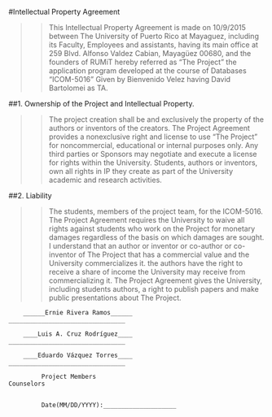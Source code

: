 #Intellectual Property Agreement

>>This Intellectual Property Agreement is made on 10/9/2015 between The University of Puerto Rico at Mayaguez, including its Faculty, Employees and assistants, having its main office at 259 Blvd. Alfonso Valdez Cabian, Mayagüez 00680, and the founders of RUMiT hereby referred as “The Project” the application program developed at the course of Databases “ICOM-5016” Given by Bienvenido Velez having  David Bartolomei as TA. 

##1. Ownership of the Project and Intellectual Property.

>>The project creation shall be and exclusively the property of the authors or inventors of the creators. The Project Agreement provides a nonexclusive right and license to use “The Project” for noncommercial, educational or internal purposes only. Any third parties or Sponsors may negotiate and execute a license for rights within the University.  Students, authors or inventors, own all rights in IP they create as part of the University academic and research activities.
 
##2. Liability

>>The students, members of the project team, for the ICOM-5016. The Project Agreement requires the University to waive all rights against students who work on the Project for monetary damages regardless of the basis on which damages are sought. I understand that an author or inventor or co-author or co-inventor of The Project that has a commercial value and the University commercializes it. the authors have the right to receive a share of income the University may receive from commercializing it. The Project Agreement gives the University, including students authors, a right to publish papers and make public presentations about The Project.  	


        
        ______Ernie Rivera Ramos______                      ________________________________
        
        ____Luis A. Cruz Rodríguez____                      ________________________________
                                                                             
        ____Eduardo Vázquez Torres____                      ________________________________                     
             
             Project Members                                            Counselors
             
            
             Date(MM/DD/YYYY):____________________
